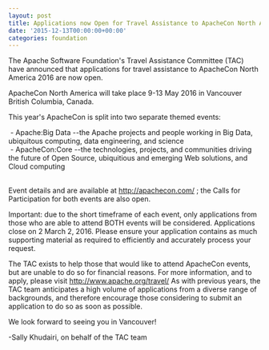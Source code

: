 ```yaml
---
layout: post
title: Applications now Open for Travel Assistance to ApacheCon North America 2016
date: '2015-12-13T00:00:00+00:00'
categories: foundation
---
```

<p>The Apache Software Foundation's Travel Assistance Committee (TAC) have announced that applications for travel assistance to ApacheCon North America 2016 are now open.</p> 
  <p>ApacheCon North America will take place 9-13 May 2016 in Vancouver British Columbia, Canada. </p> 
  <p>This year's ApacheCon is split into two separate themed events:</p> 
  <p>&nbsp;- Apache:Big Data --the Apache projects and people working in Big Data, ubiquitous computing, data engineering, and science<br />&nbsp;- ApacheCon:Core --the technologies, projects, and communities driving the future of Open Source, ubiquitious and emerging Web solutions, and Cloud computing</p> 
  <p><br />Event details and are available at <a href="http://apachecon.com/">http://apachecon.com/</a>&nbsp;; the Calls for Participation for both events are also open.</p> 
  <p>Important:&nbsp;due to the short timeframe of each event, only applications from those who are able to attend BOTH events will be considered. Applications close on 2 March 2, 2016. Please ensure your application contains as much supporting material as required to efficiently and accurately process your request.&nbsp;</p> 
  <p>The TAC exists to help those that would like to attend ApacheCon events, but are unable to do so for financial reasons. For more information, and to apply, please visit <a href="http://www.apache.org/travel/">http://www.apache.org/travel/</a>&nbsp;As with previous years, the TAC team anticipates a high volume of applications from a diverse range of backgrounds, and therefore encourage those considering to submit an application to do so as soon as possible.</p> 
  <p>We look forward to seeing you in Vancouver!</p> 
  <p>-Sally Khudairi, on behalf of the TAC team</p>
